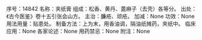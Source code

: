序号：14842
名称：夹纸膏
组成：松香、黄丹、蓖麻子（去壳）各等分。
出处：《古今医鉴》卷十五引张会山方。
主治：臁疮、顽疮。
加减：None
功效：None
用法用量：贴患处。
制备方法：上为末，用香油调，隔油纸摊药，夹纸中。
临床应用：None
各家论述：None
用药禁忌：None
附注：None
